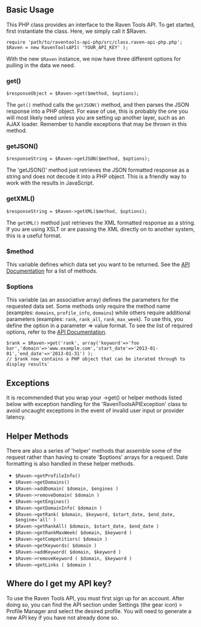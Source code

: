 ## Basic Usage

This PHP class provides an interface to the Raven Tools API. To get started, first instantiate the class. Here, we simply call it $Raven.

    require 'path/to/raventools-api-php/src/class.raven-api-php.php';
    $Raven = new RavenToolsAPI( 'YOUR_API_KEY' );

With the new `$Raven` instance, we now have three different options for pulling in the data we need.

### get()

    $responseObject = $Raven->get($method, $options);

The `get()` method calls the `getJSON()` method, and then parses the JSON response into a PHP object. For ease of use, this is probably the one you will most likely need unless you are setting up another layer, such as an AJAX loader. Remember to handle exceptions that may be thrown in this method.

### getJSON()

    $responseString = $Raven->getJSON($method, $options);

The 'getJSON()' method just retrieves the JSON formatted response as a string and does not decode it into a PHP object. This is a friendly way to work with the results in JavaScript.

### getXML()

    $responseString = $Raven->getXML($method, $options);

The `getXML()` method just retrieves the XML formatted response as a string. If you are using XSLT or are passing the XML directly on to another system, this is a useful format.

### $method

This variable defines which data set you want to be returned. See the [API Documentation](https://api.raventools.com/docs/) for a list of methods.

### $options

This variable (as an associative array) defines the parameters for the requested data set. Some methods only require the method name (examples: `domains`, `profile_info`, `domains`) while others require additional parameters (examples: `rank`, `rank_all`, `rank_max_week`). To use this, you define the option in a parameter => value format. To see the list of required options, refer to the [API Documentation](https://api.raventools.com/docs/).

    $rank = $Raven->get('rank', array('keyword'=>'foo bar','domain'=>'www.example.com','start_date'=>'2013-01-01','end_date'=>'2013-01-31') );
    // $rank now contains a PHP object that can be iterated through to display results`

## Exceptions

It is recommended that you wrap your ->get() or helper methods listed below with exception handling for the 'RavenToolsAPIException' class to avoid uncaught exceptions in the event of invalid user input or provider latency.

## Helper Methods

There are also a series of 'helper' methods that assemble some of the request rather than having to create '$options' arrays for a request. Date formatting is also handled in these helper methods.

* `$Raven->getProfileInfo()`
* `$Raven->getDomains()`
* `$Raven->addDomain( $domain, $engines )`
* `$Raven->removeDomain( $domain )`
* `$Raven->getEngines()`
* `$Raven->getDomainInfo( $domain )`
* `$Raven->getRank( $domain, $keyword, $start_date, $end_date, $engine='all' )`
* `$Raven->getRankAll( $domain, $start_date, $end_date )`
* `$Raven->getRankMaxWeek( $domain, $keyword )`
* `$Raven->getCompetitiors( $domain )`
* `$Raven->getKeywords( $domain )`
* `$Raven->addKeyword( $domain, $keyword )`
* `$Raven->removeKeyword ( $domain, $keyword )`
* `$Raven->getLinks ( $domain )`

## Where do I get my API key?

To use the Raven Tools API, you must first sign up for an account. After doing so, you can find the API section under Settings (the gear icon) > Profile Manager and select the desired profile. You will need to generate a new API key if you have not already done so.